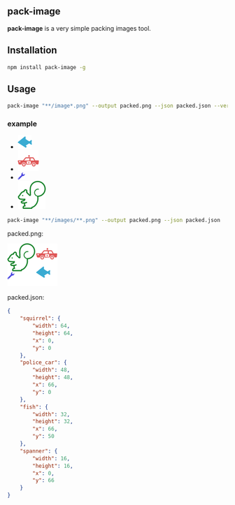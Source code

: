 ## pack-image

**pack-image** is a very simple packing images tool.

## Installation

```sh
npm install pack-image -g
```

## Usage

```sh
pack-image "**/image*.png" --output packed.png --json packed.json --verbose
```

### example

* ![fish.png](https://github.com/yu-ogi/pack-image/blob/master/images/fish.png)
* ![police_car.png](https://github.com/yu-ogi/pack-image/blob/master/images/police_car.png)
* ![spanner.png](https://github.com/yu-ogi/pack-image/blob/master/images/spanner.png)
* ![squirrel.png](https://github.com/yu-ogi/pack-image/blob/master/images/squirrel.png)

```sh
pack-image "**/images/**.png" --output packed.png --json packed.json
```

packed.png:

![packed.png](https://github.com/yu-ogi/pack-image/blob/master/images/packed.png)

packed.json:

```json
{
    "squirrel": {
        "width": 64,
        "height": 64,
        "x": 0,
        "y": 0
    },
    "police_car": {
        "width": 48,
        "height": 48,
        "x": 66,
        "y": 0
    },
    "fish": {
        "width": 32,
        "height": 32,
        "x": 66,
        "y": 50
    },
    "spanner": {
        "width": 16,
        "height": 16,
        "x": 0,
        "y": 66
    }
}
```
